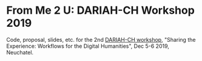 # From Me 2 U: DARIAH-CH Workshop 2019

Code, proposal, slides, etc. for the 2nd [DARIAH-CH workshop](https://dariah-ch-ws19.sciencesconf.org/resource/page/id/2), "Sharing the Experience: Workflows for the Digital Humanities", Dec 5-6 2019, Neuchatel. 
